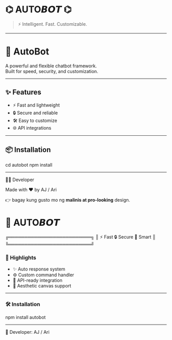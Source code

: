 
# ⌬ AUTO𝘽𝙊𝙏 ⌬

> ⚡ Intelligent. Fast. Customizable.

---

# 🤖 AutoBot

A powerful and flexible chatbot framework.  
Built for speed, security, and customization.

---

## ✨ Features
- ⚡ Fast and lightweight  
- 🔒 Secure and reliable  
- 🛠️ Easy to customize  
- 🌐 API integrations  

---

## 📦 Installation

cd autobot
npm install


---

👨‍💻 Developer

Made with ❤️ by AJ / Ari

👉 bagay kung gusto mo ng **malinis at pro-looking** design.



# 🌌 AUTO𝘽𝙊𝙏



╔══════════════════════════╗
║  ⚡ Fast   🔒 Secure   🤖 Smart ║
╚══════════════════════════╝

### 🌟 Highlights
- ✨ Auto response system
- ⚙️ Custom command handler
- 📡 API-ready integration
- 🎨 Aesthetic canvas support

---

### 🛠 Installation

npm install autobot


---

👑 Developer: AJ / Ari
